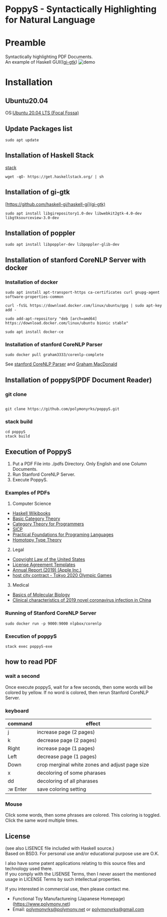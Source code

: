 # PoppyS - Syntactically Highlighting for Natural Language
# Preamble
Syntactically highlighting PDF Documents.  
An example of Haskell GUI(([gi-gtk](https://hackage.haskell.org/package/gi-gtk))
![demo](./poppySMovie.gif)
# Installation
## Ubuntu20.04
OS:[Ubuntu 20.04 LTS (Focal Fossa)](https://releases.ubuntu.com/20.04/)  
## Update Packages list
```shell
sudo apt update
```
## Installation of Haskell Stack
[stack](https://docs.haskellstack.org/en/stable/README/)
```shell
wget -qO- https://get.haskellstack.org/ | sh
```
## Installation of gi-gtk
[https://github.com/haskell-gi/haskell-gi](gi-gtk)
```shell
sudo apt install libgirepository1.0-dev libwebkit2gtk-4.0-dev libgtksourceview-3.0-dev
```
## Installation of poppler
```shell
sudo apt install libpoppler-dev libpoppler-glib-dev
```
## Installation of stanford CoreNLP Server with docker
### Installation of docker
```shell
sudo apt install apt-transport-https ca-certificates curl gnupg-agent software-properties-common
```
```shell
curl -fsSL https://download.docker.com/linux/ubuntu/gpg | sudo apt-key  add -
```
```shell
sudo add-apt-repository "deb [arch=amd64] https://download.docker.com/linux/ubuntu bionic stable"
```
```shell
sudo apt install docker-ce
```
### Installation of stanford CoreNLP Parser
```shell
sudo docker pull graham3333/corenlp-complete
```
See [stanford CoreNLP Parser](https://stanfordnlp.github.io/CoreNLP/other-languages.html) and [Graham MacDonald](https://hub.docker.com/r/graham3333/corenlp-complete)  
## Installation of poppyS(PDF Document Reader)
### git clone
```shell

git clone https://github.com/polymonyrks/poppyS.git
```
### stack build
```shell
cd poppyS
stack build
```
## Execution of PoppyS
1. Put a PDF File into ./pdfs Directory. Only English and one Column Documents.  
2. Run Stanford CoreNLP Server.
3. Execute PoppyS.
### Examples of PDFs
1. Computer Science
* [Haskell Wikibooks](https://en.wikibooks.org/wiki/Haskell)
* [Basic Category Theory](https://arxiv.org/abs/1612.09375)
* [Category Theory for Programmers](https://github.com/hmemcpy/milewski-ctfp-pdf)
* [SICP](https://web.mit.edu/alexmv/6.037/sicp.pdf)
* [Practical Foundations for Programing Languages](http://profs.sci.univr.it/~merro/files/harper.pdf)
* [Homotopy Type Theory](http://saunders.phil.cmu.edu/book/hott-ebook.pdf)
2. Legal
* [Copyright Law of the United States](https://www.copyright.gov/title17/title17.pdf)
* [License Agreement Templates](https://otl.stanford.edu/sites/g/files/sbiybj10286/f/exclusive_03-06-2018.pdf)
* [Annual Report (2019) (Apple Inc.)](https://s2.q4cdn.com/470004039/files/doc_financials/2019/ar/_10-K-2019-(As-Filed).pdf)
* [host city contract - Tokyo 2020 Olympic Games](https://gtimg.tokyo2020.org/image/upload/production/jxnoeerdp7hxvgtgxp73.pdf)
3. Medical
* [Basics of Molecular Biology](https://homes.cs.washington.edu/~tompa/papers/molbio.pdf)
* [Clinical characteristics of 2019 novel coronavirus infection in China](https://www.medrxiv.org/content/10.1101/2020.02.06.20020974v1)

### Running of Stanford CoreNLP Server
```
sudo docker run -p 9000:9000 nlpbox/corenlp
```
### Execution of poppyS
```shell
stack exec poppyS-exe
```
## how to read PDF
### wait a second
Once execute poppyS, wait for a few seconds, then some words will be colored by yellow.
If no word is colored, then rerun Stanford CoreNLP Server.
### keyboard
|  command  |  effect  |
| ---- | ---- |
|  j  | increase page (2 pages) |
|  k  | decrease page (2 pages) |
|  Right  | increase page (1 pages) |
|  Left  | decrease page (1 pages) |
|  Down  | crop merginal white zones and adjust page size|
|  x  | decoloring of some pharases |
|  dd  | decoloring of all pharases |
|  :w Enter  | save coloring setting |
### Mouse
Click some words, then some phrases are colored. This coloring is toggled. Click the same word multiple times.  
## License
(see also LISENCE file included with Haskell source.)  
Based on BSD3. For personal use and/or educational purpose use are O.K.  

I also have some patent applications relating to this source files and technology used there.  
If you comply with the LISENSE Terms, then I never assert the mentioned usage in LICENSE Terms by such intellectual properties.  

If you interested in commercial use, then please contact me.  
  * Functional Toy Manufactureing (Japanese Homepage) (https://www.polymony.net)  
  * Email: polymonyrks@polymony.net or polymonyrks@gmail.com  
